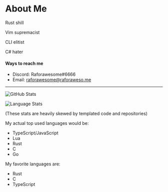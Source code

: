# About Me
Rust shill

Vim supremacist

CLI elitist

C# hater

#### Ways to reach me
- Discord: Raforawesome#6666
- Email: raforawesome@raforaweso.me

---


![GitHub Stats](https://github-readme-stats-raforawesome.vercel.app/api?username=Raforawesome&count_private=true&show_icons=true&theme=onedark)

![Language Stats](https://github-readme-stats-raforawesome.vercel.app/api/top-langs/?username=Raforawesome&layout=compact&theme=onedark&count_private=true&hide=HTML,CSS,CoffeeScript,SCSS,Sass,Shell,Haml,Ruby,EJS&langs_count=10&count_private=false)

(These stats are heavily skewed by templated code and repositories)

My actual top used languages would be:
- TypeScript/JavaScript
- Lua
- Rust
- C
- Go


My favorite languages are:
- Rust
- C
- TypeScript

